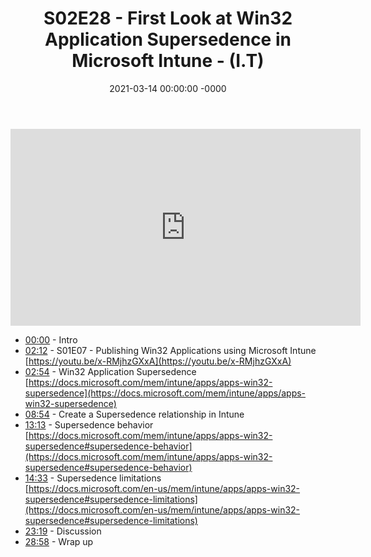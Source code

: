 ﻿---
layout: post
title: "S02E28 - First Look at Win32 Application Supersedence in Microsoft Intune - (I.T)"
date: 2021-03-14 00:00:00 -0000
categories:
---

<iframe loading="lazy" width="560" height="315" src="https://www.youtube.com/embed/M67kERi1i24" title="YouTube video player" frameborder="0" allow="accelerometer; autoplay; clipboard-write; encrypted-media; gyroscope; picture-in-picture" allowfullscreen></iframe>

- [00:00](https://www.youtube.com/watch?v=M67kERi1i24&t=0s) - Intro  
- [02:12](https://www.youtube.com/watch?v=M67kERi1i24&t=132s) - S01E07 - Publishing Win32 Applications using Microsoft Intune  
[https://youtu.be/x-RMjhzGXxA](https://youtu.be/x-RMjhzGXxA)  
- [02:54](https://www.youtube.com/watch?v=M67kERi1i24&t=174s) - Win32 Application Supersedence  
[https://docs.microsoft.com/mem/intune/apps/apps-win32-supersedence](https://docs.microsoft.com/mem/intune/apps/apps-win32-supersedence)  
- [08:54](https://www.youtube.com/watch?v=M67kERi1i24&t=534s) - Create a Supersedence relationship in Intune  
- [13:13](https://www.youtube.com/watch?v=M67kERi1i24&t=793s) - Supersedence behavior  
[https://docs.microsoft.com/mem/intune/apps/apps-win32-supersedence#supersedence-behavior](https://docs.microsoft.com/mem/intune/apps/apps-win32-supersedence#supersedence-behavior)  
- [14:33](https://www.youtube.com/watch?v=M67kERi1i24&t=873s) - Supersedence limitations  
[https://docs.microsoft.com/en-us/mem/intune/apps/apps-win32-supersedence#supersedence-limitations](https://docs.microsoft.com/en-us/mem/intune/apps/apps-win32-supersedence#supersedence-limitations)  
- [23:19](https://www.youtube.com/watch?v=M67kERi1i24&t=1399s) - Discussion  
- [28:58](https://www.youtube.com/watch?v=M67kERi1i24&t=1738s) - Wrap up  


